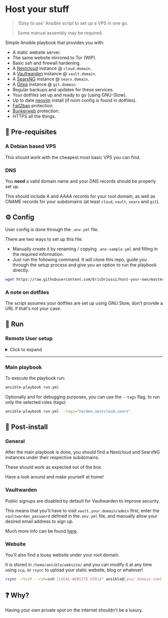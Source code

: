 # Host your stuff

> '*Easy to use*' Ansible script to set up a VPS in one go.
>
> Some manual assembly may be required.

Simple Ansible playbook that provides you with:

- A static website server.
- The same website mirrored to Tor (WIP).
- Basic ssh and firewall hardening.
- A [Nextcloud](https://nextcloud.com/) instance @ `cloud.domain`.
- A [Vaultwarden](https://github.com/dani-garcia/vaultwarden) instance @ `vault.domain`.
- A [SearxNG](https://github.com/searxng/searxng) instance @ `searx.domain`.
- A [Gitea](https://github.com/go-gitea/gitea) instance @ `git.domain`.
- Regular backups and updates for these services.
- Your dotfiles set up and ready to go (using GNU-Stow).
- Up to date [neovim](https://github.com/neovim/neovim) install (if nvim config is found in dotfiles).
- [Fail2ban](https://github.com/fail2ban/fail2ban) protection.
- [Bunkerweb](https://github.com/bunkerity/bunkerweb) protection.
- HTTPS all the things.

## 🔧 Pre-requisites

### A Debian based VPS

This should work with the cheapest most basic VPS you can find.

### DNS

You **need** a valid domain name and your DNS records should be properly set up.

This should include A and AAAA records for your root domain, as well as CNAME records for your subdomains (at least `cloud`, `vault`, `searx` and `git`).

## ⚙️ Config

User config is done through the `.env.yml` file.

There are two ways to set up this file:

- Manually create it by renaming / copying `.env-sample.yml` and filling in the required information.
- Just run the following command. It will clone this repo, guide you through the setup process and give you an option to run the playbook directly.

```sh
wget https://raw.githubusercontent.com/EricDriussi/host-your-own/master/bootstrap.sh -O bootstrap.sh && bash bootstrap.sh
```

### A note on dotfiles

The script assumes your dotfiles are set up using GNU Stow, don't provide a URL if that's not your case.

## 🏃 Run

### Remote User setup

<details>
  <summary>Click to expand</summary>
  The main playbook (<code>run.yml</code>) expects a fully setup, password-less sudo and docker user named <code>ansible</code> to be present in the remote machine.
  <br>
  This remote user should also have your machine's <code>~/.ssh/id_rsa.pub</code> in its <code>~/.ssh/authorized_keys</code> file.
  <br>
  <br>
  You can configure this on your own or run <code>ansible-playbook init_remote_user.yml --ask-pass</code>.
  <br>
  Make sure there is a valid shh key-pair on your local machine.
  <br>
  Once this is done you should be able to run <code>ansible-playbook run.yml</code> and watch the magic happen!
  <br>
</details>

---

### Main playbook

To execute the playbook run:

```sh
ansible-playbook run.yml
```

Optionally and for debugging purposes, you can use the `--tags` flag, to run only the selected roles (tags):

```sh
ansible-playbook run.yml --tags="harden,nextcloud,searx"
```

## 🤔 Post-install

### General

After the main playbook is done, you should find a Nextcloud and SearxNG instances under their respective subdomains.

These should work as expected out of the box.

Have a look around and make yourself at home!

### Vaultwarden

Public signups are disabled by default for Vaultwarden to improve security.

This means that you'll have to visit `vault.your.domain/admin` first, enter the `vaultwarden_password` defined in the`.env.yml` file, and manually allow your desired email address to sign up.

Much more info can be found [here](https://github.com/dani-garcia/vaultwarden/wiki/Configuration-overview).

### Website

You'll also find a lousy website under your root domain.

It is stored in `/home/ansible/website/` and you can modify it at any time using `scp`, or `rsync` to upload your static website, blog or whatever!

```sh
rsync -rtvzP --rsh=ssh [LOCAL-WEBSITE-DIR]/* ansible@[your.domain.com]:/home/ansible/website
```

## ❓ Why?

Having your own private spot on the internet shouldn't be a luxury.
